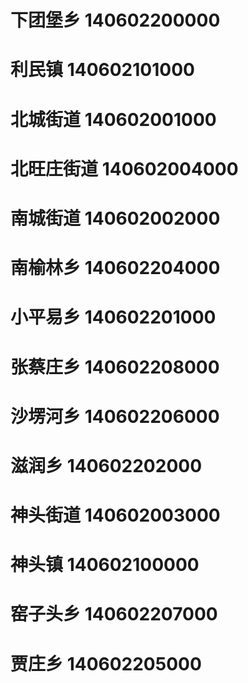 # 下团堡乡 140602200000
# 利民镇 140602101000
# 北城街道 140602001000
# 北旺庄街道 140602004000
# 南城街道 140602002000
# 南榆林乡 140602204000
# 小平易乡 140602201000
# 张蔡庄乡 140602208000
# 沙塄河乡 140602206000
# 滋润乡 140602202000
# 神头街道 140602003000
# 神头镇 140602100000
# 窑子头乡 140602207000
# 贾庄乡 140602205000

